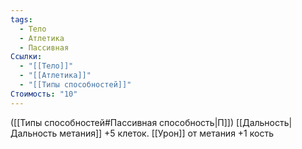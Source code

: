 ```yaml
---
tags:
  - Тело
  - Атлетика
  - Пассивная
Ссылки:
  - "[[Тело]]"
  - "[[Атлетика]]"
  - "[[Типы способностей]]"
Стоимость: "10"
---
```

([[Типы способностей#Пассивная способность|П]]) [[Дальность|Дальность метания]] +5 клеток. [[Урон]] от метания +1 кость